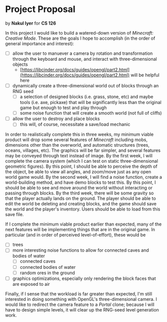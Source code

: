# Project Proposal
by __Nakul Iyer__ for __CS 126__

In this project I would like to build a watered-down version of *Minecraft: Creative Mode*. These are the goals I hope to accomplish (in the order of general importance and interest):

- [ ] allow the user to manuever a camera by rotation and transformation through the keyboard and mouse, and interact with three-dimensional objects
  - [https://libcinder.org/docs/guides/opengl/part2.html](https://libcinder.org/docs/guides/opengl/part2.html) will be helpful here
- [ ] dynamically create a three-dimensional world out of blocks through an RNG seed
  - [ ] a selection of designed blocks (i.e. grass, stone, etc) and maybe tools (i.e. axe, pickaxe) that will be significantly less than the original game but enough to test and play through
  - [ ] some noise function that will create a smooth world (not full of cliffs)
- [ ] allow the user to destroy and place blocks
  - [ ] this will, of course, necessitate a save/load mechanic

In order to realistically complete this in three weeks, my minimum viable product will drop some several features of *Minecraft* including mobs, dimensions other than the overworld, and automatic structures (trees, oceans, villages, etc). The graphics will be far simpler, and several features may be conveyed through text instead of image. By the first week, I will complete the camera system (which I can test on static three-dimensional geometric figures). By this point, I should be able to perceive the depth of the object, be able to view all angles, and zoom/move just as any open world game would. By the second week, I will find a noise function, create a world-building method, and have demo blocks to test this. By this point, I should be able to see and move around the world without interacting or passing through blocks. By the third week, there will be some gravity so that the player actually lands on the ground. The player should be able to edit the world be deleting and creating blocks, and the game should save the world and the player's inventory. Users should be able to load from this save file.

If I complete the minimum viable product earlier than expected, many of the next features will be implementing things that are in the original game. In particular (and in order of perceived level-of-effort), these would be

- [ ] trees
- [ ] more interesting noise functions to allow for connected caves and bodies of water
  - [ ] connected caves
  - [ ] connected bodies of water
  - [ ] random ores in the ground
- [ ] graphics optimizations, especially only rendering the block faces that are exposed to air

Finally, if I sense that the workload is far greater than expected, I'm still interested in doing something with OpenGL's three-dimensional camera. I would like to redirect the camera feature to a *Portal* clone; because I will have to design simple levels, it will clear up the RNG-seed level generation work.
